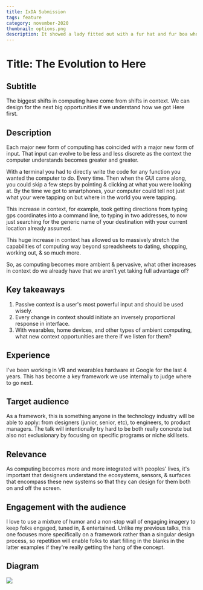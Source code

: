 ```yaml
---
title: IxDA Submission
tags: feature
category: november-2020
thumbnail: options.png
description: It showed a lady fitted out with a fur hat and fur boa who sat upright, raising a heavy fur muff that covered the whole of her lower arm towards the viewer. Gregor then turned to look out the window at the dull weather. Drops of rain could be heard hitting the pane, which made him feel quite sad.
---
```


# Title: The Evolution to Here
## Subtitle
The biggest shifts in computing have come from shifts in context. We can design for the next big opportunities if we understand how we got Here first.

## Description
Each major new form of computing has coincided with a major new form of input. That input can evolve to be less and less discrete as the context the computer understands becomes greater and greater.

With a terminal you had to directly write the code for any function you wanted the computer to do. Every time. Then when the GUI came along, you could skip a few steps by pointing & clicking at what you were looking at. By the time we got to smartphones, your computer could tell not just what your were tapping on but where in the world you were tapping.

This increase in context, for example, took getting directions from typing gps coordinates into a command line, to typing in two addresses, to now just searching for the generic name of your destination with your current location already assumed.

This huge increase in context has allowed us to massively stretch the capabilities of computing way beyond spreadsheets to dating, shopping, working out, & so much more. 

So, as computing becomes more ambient & pervasive, what other increases in context do we already have that we aren’t yet taking full advantage of?

## Key takeaways
1. Passive context is a user's most powerful input and should be used wisely.
2. Every change in context should initiate an inversely proportional response in interface.
3. With wearables, home devices, and other types of ambient computing, what new context opportunities are there if we listen for them?

## Experience
I've been working in VR and wearables hardware at Google for the last 4 years. This has become a key framework we use internally to judge where to go next.

## Target audience
As a framework, this is something anyone in the technology industry will be able to apply: from designers (junior, senior, etc), to engineers, to product managers. The talk will intentionally try hard to be both really concrete but also not exclusionary by focusing on specific programs or niche skillsets.

## Relevance
As computing becomes more and more integrated with peoples' lives, it's important that designers understand the ecosystems, sensors, & surfaces that encompass these new systems so that they can design for them both on and off the screen.

## Engagement with the audience
I love to use a mixture of humor and a non-stop wall of engaging imagery to keep folks engaged, tuned in, & entertained. Unlike my previous talks, this one focuses more specifically on a framework rather than a singular design process, so repetition will enable folks to start filling in the blanks in the latter examples if they're really getting the hang of the concept. 

## Diagram

![](IxDA%20Interaction%2020%20Submission/Context-Interface-Diagram.png)